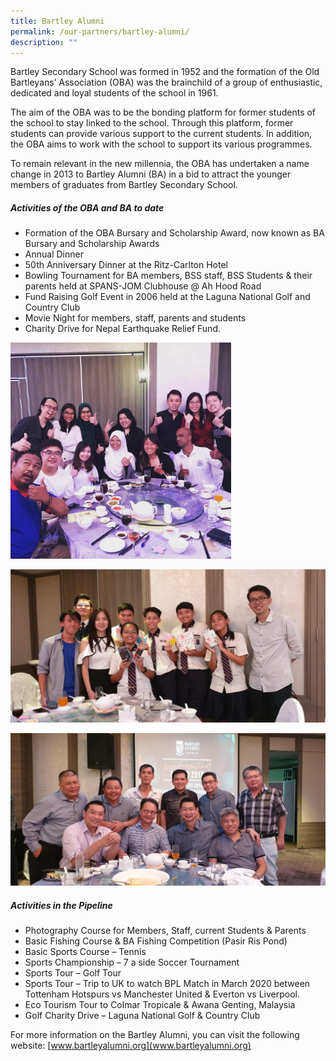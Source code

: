 ```yaml
---
title: Bartley Alumni
permalink: /our-partners/bartley-alumni/
description: ""
---
```

Bartley Secondary School was formed in 1952 and the formation of the Old Bartleyans’ Association (OBA) was the brainchild of a group of enthusiastic, dedicated and loyal students of the school in 1961.

The aim of the OBA was to be the bonding platform for former students of the school to stay linked to the school. Through this platform, former students can provide various support to the current students. In addition, the OBA aims to work with the school to support its various programmes.

To remain relevant in the new millennia, the OBA has undertaken a name change in 2013 to Bartley Alumni (BA) in a bid to attract the younger members of graduates from Bartley Secondary School.


##### Activities of the OBA and BA to date
* Formation of the OBA Bursary and Scholarship Award, now known as BA Bursary and Scholarship Awards
* Annual Dinner
* 50th Anniversary Dinner at the Ritz-Carlton Hotel
* Bowling Tournament for BA members, BSS staff, BSS Students & their parents held at SPANS-JOM Clubhouse @ Ah Hood Road
* Fund Raising Golf Event in 2006 held at the Laguna National Golf and Country Club
* Movie Night for members, staff, parents and students
* Charity Drive for Nepal Earthquake Relief Fund.

<img src="/images/Alumni%20@%20BA%20Dinner%202019.jpeg" 
     style="width:70%">

![](/images/Current%20Bartleyans%20@%20BA%20Dinner%202019.jpeg)

![](/images/Strong%20friendship%20among%20BA%20@%20BA%20Dinner%202019.jpeg)

##### Activities in the Pipeline 
* Photography Course for Members, Staff, current Students & Parents
* Basic Fishing Course & BA Fishing Competition (Pasir Ris Pond)
* Basic Sports Course – Tennis
* Sports Championship – 7 a side Soccer Tournament
* Sports Tour – Golf Tour
* Sports Tour – Trip to UK to watch BPL Match in March 2020 between Tottenham Hotspurs vs Manchester United & Everton vs Liverpool.
* Eco Tourism Tour to Colmar Tropicale & Awana Genting, Malaysia
* Golf Charity Drive – Laguna National Golf & Country Club


For more information on the Bartley Alumni, you can visit the following website:  [www.bartleyalumni.org](www.bartleyalumni.org)